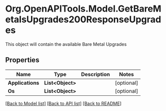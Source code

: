 # Org.OpenAPITools.Model.GetBareMetalsUpgrades200ResponseUpgrades
This object will contain the available Bare Metal Upgrades

## Properties

Name | Type | Description | Notes
------------ | ------------- | ------------- | -------------
**Applications** | **List&lt;Object&gt;** |  | [optional] 
**Os** | **List&lt;Object&gt;** |  | [optional] 

[[Back to Model list]](../README.md#documentation-for-models) [[Back to API list]](../README.md#documentation-for-api-endpoints) [[Back to README]](../README.md)

